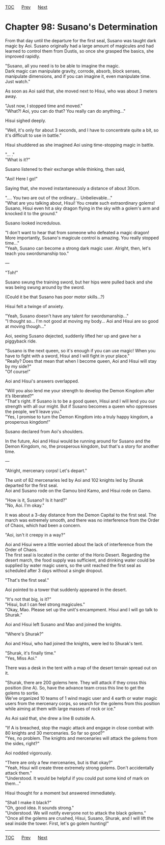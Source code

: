 [TOC](../readme.md)&nbsp;&nbsp;&nbsp;&nbsp;&nbsp;&nbsp;[Prev](section_0012.md)&nbsp;&nbsp;&nbsp;&nbsp;&nbsp;&nbsp;[Next](section_0014.md)



# Chapter 98: Susano's Determination

From that day until the departure for the first seal, Susano was taught
dark magic by Aoi. Susano originally had a large amount of magicules and
had learned to control them from Dustis, so once she grasped the basics,
she improved rapidly.  
  
"Susano, all you need is to be able to imagine the magic.  
Dark magic can manipulate gravity, corrode, absorb, block senses,
manipulate dimensions, and if you can imagine it, even manipulate time.
Just watch."  
  
As soon as Aoi said that, she moved next to Hisui, who was about 3
meters away.  
  
"Just now, I stopped time and moved."  
"What?! Aoi, you can do that? You really can do anything..."  
  
Hisui sighed deeply.  
  
"Well, it's only for about 3 seconds, and I have to concentrate quite a
bit, so it's difficult to use in battle."  
  
Hisui shuddered as she imagined Aoi using time-stopping magic in
battle.  
  
"... ."  
"What is it?"  
  
Susano listened to their exchange while thinking, then said,  
  
"Aoi! Here I go!"  
  
Saying that, she moved instantaneously a distance of about 30cm.  
  
".... You two are out of the ordinary... Unbelievable..."  
"What are you talking about, Hisui! You create such extraordinary
golems! Susano, Hisui even hit a sky dragon flying in the sky with a
golem's arm and knocked it to the ground."  
  
Susano looked incredulous.  
  
"I don't want to hear that from someone who defeated a magic dragon!
More importantly, Susano's magicule control is amazing. You really
stopped time..."  
"Yeah, Susano can become a strong dark magic user. Alright, then, let's
teach you swordsmanship too."  
  
—  
  
"Toh!"  
  
Susano swung the training sword, but her hips were pulled back and she
was being swung around by the sword.  
  
(Could it be that Susano has poor motor skills...?)  
  
Hisui felt a twinge of anxiety.  
  
"Yeah, Susano doesn't have any talent for swordsmanship..."  
"I thought so... I'm not good at moving my body... Aoi and Hisui are so
good at moving though..."  
  
Aoi, seeing Susano dejected, suddenly lifted her up and gave her a
piggyback ride.  
  
"Susano is the next queen, so it's enough if you can use magic! When you
have to fight with a sword, Hisui and I will fight in your place."  
"Really? Does that mean that when I become queen, Aoi and Hisui will
stay by my side?"  
"Of course!"  
  
Aoi and Hisui's answers overlapped.  
  
"Will you also lend me your strength to develop the Demon Kingdom after
it’s liberated?"  
"That's right. If Susano is to be a good queen, Hisui and I will lend
you our strength with all our might. But if Susano becomes a queen who
oppresses the people, we’ll leave you."  
"Yes, I promise to turn the Demon Kingdom into a truly happy kingdom, a
prosperous kingdom!"  
  
Susano declared from Aoi's shoulders.  
  
In the future, Aoi and Hisui would be running around for Susano and the
Demon Kingdom, no, the prosperous kingdom, but that's a story for
another time.  
  
—  
  
"Alright, mercenary corps! Let's depart."  
  
The unit of 82 mercenaries led by Aoi and 102 knights led by Shurak
departed for the first seal.  
Aoi and Susano rode on the Gamou bird Kamo, and Hisui rode on Gamo.  
  
"How is it, Susano? Is it hard?"  
"No, Aoi. I'm okay."  
  
It was about a 3-day distance from the Demon Capital to the first seal.
The march was extremely smooth, and there was no interference from the
Order of Chaos, which had been a concern.  
  
"Aoi, isn't it creepy in a way?"  
  
Aoi and Hisui were a little worried about the lack of interference from
the Order of Chaos.  
The first seal is located in the center of the Horio Desert. Regarding
the desert march, the food supply was sufficient, and drinking water
could be supplied by water magic users, so the unit reached the first
seal as scheduled after 3 days without a single dropout.  
  
"That's the first seal."  
  
Aoi pointed to a tower that suddenly appeared in the desert.  
  
"It's not that big, is it?"  
"Hisui, but I can feel strong magicules."  
"Okay, Mao. Please set up the unit's encampment. Hisui and I will go
talk to Shurak."  
  
Aoi and Hisui left Susano and Mao and joined the knights.  
  
"Where's Shurak?"  
  
Aoi and Hisui, who had joined the knights, were led to Shurak's tent.  
  
"Shurak, it's finally time."  
"Yes, Miss Aoi."  
  
There was a desk in the tent with a map of the desert terrain spread out
on it.  
  
"Shurak, there are 200 golems here. They will attack if they cross this
position (line A). So, have the advance team cross this line to get the
golems to sortie.  
We’ve organized 10 teams of 1 wind magic user and 4 earth or water magic
users from the mercenary corps, so search for the golems from this
position while aiming at them with large masses of rock or ice."  
  
As Aoi said that, she drew a line B outside A.  
  
"If A is breached, stop the magic attack and engage in close combat with
80 knights and 30 mercenaries. So far so good?"  
"Yes, no problem. The knights and mercenaries will attack the golems
from the sides, right?"  
  
Aoi nodded vigorously.  
  
"There are only a few mercenaries, but is that okay?"  
"Yeah, Hisui will create three extremely strong golems. Don't
accidentally attack them."  
"Understood. It would be helpful if you could put some kind of mark on
them..."  
  
Hisui thought for a moment but answered immediately.  
  
"Shall I make it black?"  
"Oh, good idea. It sounds strong."  
"Understood. We will notify everyone not to attack the black golems."  
"Once all the golems are crushed, Hisui, Susano, Shurak, and I will lift
the seal inside the tower. First, let's go golem hunting!"  
  
  
  


---
[TOC](../readme.md)&nbsp;&nbsp;&nbsp;&nbsp;&nbsp;&nbsp;[Prev](section_0012.md)&nbsp;&nbsp;&nbsp;&nbsp;&nbsp;&nbsp;[Next](section_0014.md)

